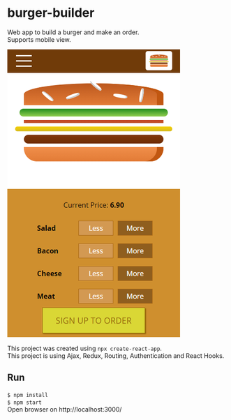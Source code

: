 # burger-builder

Web app to build a burger and make an order.  
Supports mobile view.

![alt text](./assets/burger-builder.png 'App')

This project was created using `npx create-react-app`.  
This project is using Ajax, Redux, Routing, Authentication and React Hooks.

## Run
`$ npm install`  
`$ npm start`  
Open browser on http://localhost:3000/
